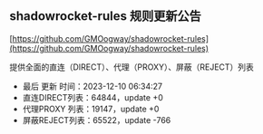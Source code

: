 ## shadowrocket-rules 规则更新公告

[https://github.com/GMOogway/shadowrocket-rules](https://github.com/GMOogway/shadowrocket-rules)

提供全面的直连（DIRECT）、代理（PROXY）、屏蔽（REJECT）列表
- 最后 更新 时间：2023-12-10 06:34:27
- 直连DIRECT列表：64844，update +0
- 代理PROXY 列表：19147，update +0
- 屏蔽REJECT列表：65522，update -766